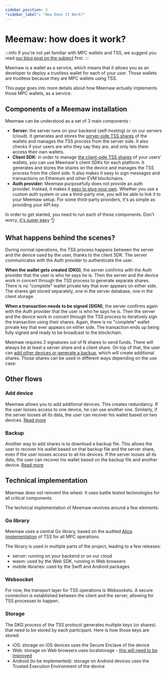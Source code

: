 ```yaml
---
sidebar_position: 3
"sidebar_label": "How Does It Work?"
---
```


# Meemaw: how does it work?

:::info
If you're not yet familiar with MPC wallets and TSS, we suggest you read [our blog post on the subject](/blog/mpc-wallet) first. 
:::

Meemaw is a wallet as a service, which means that it allows you as an developer to deploy a trustless wallet for each of your user. Those wallets are trustless because they are MPC wallets using TSS.

This page goes into more details about how Meemaw actually implements those MPC wallets, as a service.

## Components of a Meemaw installation

Meemaw can be understood as a set of 3 main components :
* **Server:** the server runs on your backend (self-hosting) or on our servers (cloud). It generates and stores the [server-side TSS shares](/blog/mpc-wallet) of the wallets and manages the TSS process from the server side. It also checks if your users are who they say they are, and only lets them access their own wallets.
* **Client SDK:** in order to manage [the client-side TSS shares](/blog/mpc-wallet) of your users' wallets, you can use Meemaw's client SDKs for each platform. It generates and stores the shares on the device and manages the TSS process from the client side. It also makes it easy to sign messages and transactions on Ethereum and other EVM blockchains.
* **Auth provider:** Meemaw purposefully does not provide an auth provider. Instead, it makes it [easy to plug your own](/docs/auth/integrate-auth). Whether you use a custom auth system or use a third-party one, you will be able to link it to your Meemaw setup. For some third-party providers, it's as simple as providing your API key.

In order to get started, you need to run each of these components. Don't worry, [it's super easy](/docs/getting-started) 👌

## What happens behind the scenes?

During normal operations, the TSS process happens between the server and the device used by the user, thanks to the client SDK. The server communicates with the Auth provider to authenticate the user.

**When the wallet gets created (DKG)**, the server confirms with the Auth provider that the user is who he says he is. Then the server and the device work in concert through the TSS process to generate separate shares. There is no "complete" wallet private key that ever appears on either side. The shares get stored separately, one in the server database, one in the client storage.

**When a transaction needs to be signed (SIGN)**, the server confirms again with the Auth provider that the user is who he says he is. Then the server and the device work in concert through the TSS process to iteratively sign the transaction using their shares. Again, there is no "complete" wallet private key that ever appears on either side. The transaction ends up being fully signed and ready to be broadcast to the blockchain.

Meemaw requires 2 signatures out of N shares to send funds. There will always be at least a server share and a client share. On top of that, the user can [add other devices or generate a backup](/docs/multi-device), which will create additional shares. Those shares can be used in different ways depending on the use case:

## Other flows

### Add device
Meemaw allows you to add additional devices. This creates redundancy. If the user looses access to one device, he can use another one. Similarly, if the server looses all its data, the user can recover his wallet based on two devices. [Read more](/docs/multi-device)

### Backup
Another way to add shares is to download a backup file. This allows the user to recover his wallet based on that backup file and the server share, even if the user looses access to all his devices. If the server looses all its data, the user can recover his wallet based on the backup file and another device. [Read more](/docs/multi-device)

## Technical implementation

Meemaw does not reinvent the wheel. It uses battle tested technologies for all critical components.

The technical implementation of Meemaw revolves around a few elements:

### Go library
Meemaw uses a central Go library, based on the audited [Alice implementation](https://github.com/getamis/alice) of TSS for all MPC operations.

The library is used in multiple parts of the project, leading to a few releases:
- server: running on your backend or on our cloud
- wasm: used by the Web SDK, running in Web browsers
- mobile libraries: used by the Swift and Android packages

### Websocket
For now, the transport layer for TSS operations is Websockets. A secure connection is established between the client and the server, allowing for TSS processes to happen.

### Storage
The DKG process of the TSS protocol generates multiple keys (or shares) that need to be stored by each participant. Here is how those keys are stored:
- iOS: storage on iOS devices uses the Secure Enclave of the device
- Web: storage on Web browsers uses localstorage - [this will need to be improved](/docs/client/web)
- Android (to be implemented): storage on Android devices uses the Trusted Execution Environment of the device